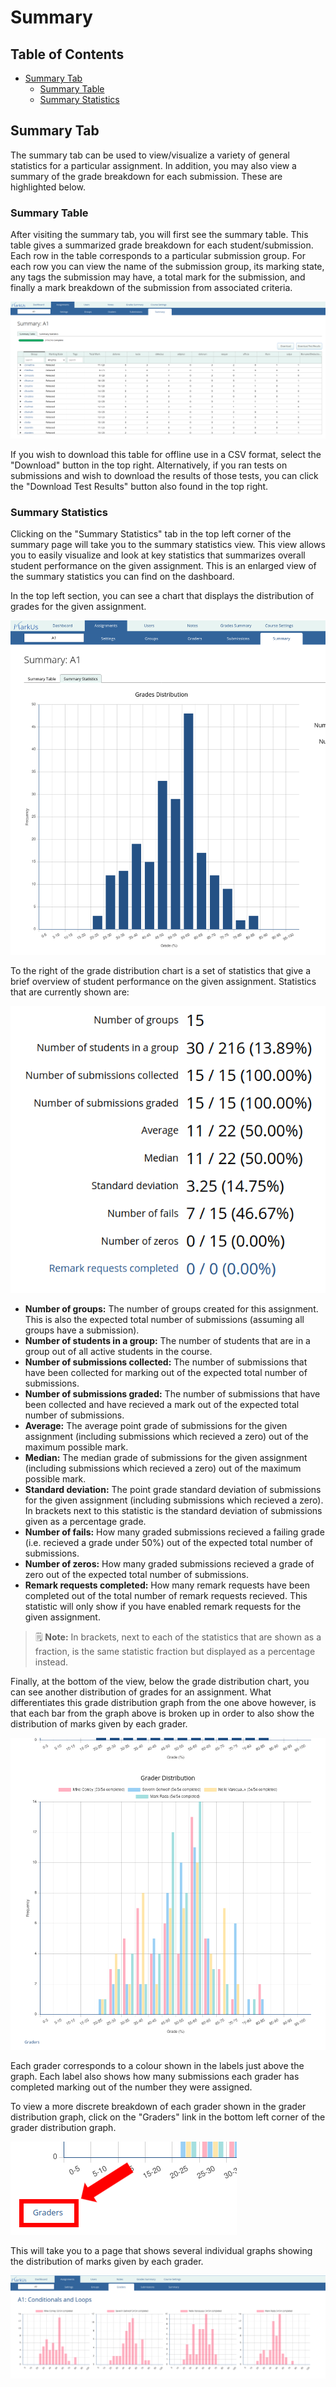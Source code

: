 # Summary

## Table of Contents

- [Summary Tab](#summary-tab)
    - [Summary Table](#summary-table)
    - [Summary Statistics](#summary-statistics)

## Summary Tab

The summary tab can be used to view/visualize a variety of general statistics for a particular assignment. In addition, you may also view a summary of the grade breakdown for each submission. These are highlighted below.

### Summary Table

After visiting the summary tab, you will first see the summary table. This table gives a summarized grade breakdown for each student/submission. Each row in the table corresponds to a particular submission group. For each row you can view the name of the submission group, its marking state, any tags the submission may have, a total mark for the submission, and finally a mark breakdown of the submission from associated criteria.

![Assignment Summary Table](images/summary-table.png)

If you wish to download this table for offline use in a CSV format, select the "Download" button in the top right. Alternatively, if you ran tests on submissions and wish to download the results of those tests, you can click the "Download Test Results" button also found in the top right.

### Summary Statistics

Clicking on the "Summary Statistics" tab in the top left corner of the summary page will take you to the summary statistics view. This view allows you to easily visualize and look at key statistics that summarizes overall student performance on the given assignment. This is an enlarged view of the summary statistics you can find on the dashboard.

In the top left section, you can see a chart that displays the distribution of grades for the given assignment.

![Assignment Grade Distribution Graph](images/summary-stats-grade-distribution.png)

To the right of the grade distribution chart is a set of statistics that give a brief overview of student performance on the given assignment. Statistics that are currently shown are:

![Assignment Summary Overview](images/summary-stats-overview.png)

- **Number of groups:** The number of groups created for this assignment. This is also the expected total number of submissions (assuming all groups have a submission).
- **Number of students in a group:** The number of students that are in a group out of all active students in the course.
- **Number of submissions collected:** The number of submissions that have been collected for marking out of the expected total number of submissions.
- **Number of submissions graded:** The number of submissions that have been collected and have recieved a mark out of the expected total number of submissions.
- **Average:** The average point grade of submissions for the given assignment (including submissions which recieved a zero) out of the maximum possible mark.
- **Median:** The median grade of submissions for the given assignment (including submissions which recieved a zero) out of the maximum possible mark.
- **Standard deviation:** The point grade standard deviation of submissions for the given assignment (including submissions which recieved a zero). In brackets next to this statistic is the standard deviation of submissions given as a percentage grade.
- **Number of fails:** How many graded submissions recieved a failing grade (i.e. recieved a grade under 50%) out of the expected total number of submissions.
- **Number of zeros:** How many graded submissions recieved a grade of zero out of the expected total number of submissions.
- **Remark requests completed:** How many remark requests have been completed out of the total number of remark requests recieved. This statistic will only show if you have enabled remark requests for the given assignment.

> :spiral_notepad: **Note:** In brackets, next to each of the statistics that are shown as a fraction, is the same statistic fraction but displayed as a percentage instead.

Finally, at the bottom of the view, below the grade distribution chart, you can see another distribution of grades for an assignment. What differentiates this grade distribution graph from the one above however, is that each bar from the graph above is broken up in order to also show the distribution of marks given by each grader.

![Assignment Grader Distribution Graph](images/summary-stats-grader-distribution.png)

Each grader corresponds to a colour shown in the labels just above the graph. Each label also shows how many submissions each grader has completed marking out of the number they were assigned.

To view a more discrete breakdown of each grader shown in the grader distribution graph, click on the "Graders" link in the bottom left corner of the grader distribution graph.

![Assignment Grader Distribution Link](images/summary-stats-grader-distribution-breakdown-link.png)

This will take you to a page that shows several individual graphs showing the distribution of marks given by each grader.

![Assignment Grader Distribution Breakdown](images/summary-stats-grader-distribution-breakdown.png)
